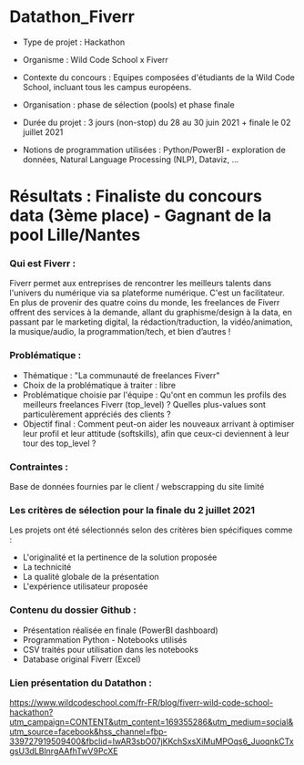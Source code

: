 # Datathon_Fiverr

* Type de projet : Hackathon
* Organisme : Wild Code School x Fiverr
* Contexte du concours : Equipes composées d'étudiants de la Wild Code School, incluant tous les campus européens. 
* Organisation : phase de sélection (pools) et phase finale
* Durée du projet : 3 jours (non-stop) du 28 au 30 juin 2021 + finale le 02 juillet 2021

* Notions de programmation utilisées : Python/PowerBI - exploration de données, Natural Language Processing (NLP), Dataviz, ... 

# Résultats : Finaliste du concours data (3ème place) - Gagnant de la pool Lille/Nantes

### Qui est Fiverr :
Fiverr permet aux entreprises de rencontrer les meilleurs talents dans l'univers du numérique via sa plateforme numérique. C'est un facilitateur.
En plus de provenir des quatre coins du monde, les freelances de Fiverr offrent des services à la demande, allant du graphisme/design à la data, en passant par le marketing digital, la rédaction/traduction, la vidéo/animation, la musique/audio, la programmation/tech, et bien d’autres !

### Problématique :
* Thématique : "La communauté de freelances Fiverr"
* Choix de la problématique à traiter : libre
* Problématique choisie par l'équipe : Qu'ont en commun les profils des meilleurs freelances Fiverr (top_level) ? Quelles plus-values sont particulèrement appréciés des clients ?
* Objectif final : Comment peut-on aider les nouveaux arrivant à optimiser leur profil et leur attitude (softskills), afin que ceux-ci deviennent à leur tour des top_level ?

### Contraintes : 
Base de données fournies par le client / webscrapping du site limité

### Les critères de sélection pour la finale du 2 juillet 2021
Les projets ont été sélectionnés selon des critères bien spécifiques comme :
* L'originalité et la pertinence de la solution proposée
* La technicité
* La qualité globale de la présentation
* L'expérience utilisateur proposée

### Contenu du dossier Github :
* Présentation réalisée en finale (PowerBI dashboard)
* Programmation Python - Notebooks utilisés
* CSV traités pour utilisation dans les notebooks
* Database original Fiverr (Excel)


### Lien présentation du Datathon :
https://www.wildcodeschool.com/fr-FR/blog/fiverr-wild-code-school-hackathon?utm_campaign=CONTENT&utm_content=169355286&utm_medium=social&utm_source=facebook&hss_channel=fbp-339727919509400&fbclid=IwAR3sbO07jKKchSxsXiMuMPOqs6_JuoqnkCTxgsU3dLBlnrgAAfhTwV9PcXE
